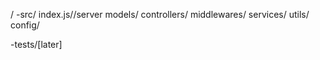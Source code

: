 /
 -src/
     index.js//server
     models/
     controllers/
     middlewares/
     services/
     utils/
     config/

 -tests/[later]